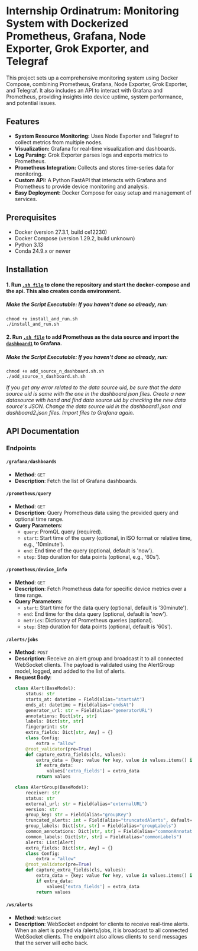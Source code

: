 # Internship Ordinatrum: Monitoring System with Dockerized Prometheus, Grafana, Node Exporter, Grok Exporter, and Telegraf

This project sets up a comprehensive monitoring system using Docker Compose, combining Prometheus, Grafana, Node Exporter, Grok Exporter, and Telegraf. It also includes an API to interact with Grafana and Prometheus, providing insights into device uptime, system performance, and potential issues.

## Features

- **System Resource Monitoring:** Uses Node Exporter and Telegraf to collect metrics from multiple nodes.
- **Visualization:** Grafana for real-time visualization and dashboards.
- **Log Parsing:** Grok Exporter parses logs and exports metrics to Prometheus.
- **Prometheus Integration:** Collects and stores time-series data for monitoring.
- **Custom API:** A Python FastAPI that interacts with Grafana and Prometheus to provide device monitoring and analysis.
- **Easy Deployment:** Docker Compose for easy setup and management of services.

## Prerequisites

- Docker (version 27.3.1, build ce12230)
- Docker Compose (version 1.29.2, build unknown)
- Python 3.13
- Conda 24.9.x or newer

## Installation

#### 1. Run [`.sh file`](install_and_run.sh) to clone the repository and start the docker-compose and the api. This also creates conda environment.

##### Make the Script Executable: If you haven’t done so already, run:

```
chmod +x install_and_run.sh
./install_and_run.sh
```

#### 2. Run [`.sh file`](add_source_n_dashboard.sh) to add Prometheus as the data source and import the [`dashboard1`](monitoring-system/dashboards/dashboard1.json) to Grafana.

##### Make the Script Executable: If you haven’t done so already, run:

```
chmod +x add_source_n_dashboard.sh.sh
./add_source_n_dashboard.sh.sh
```

*If you get any error related to the data source uid, be sure that the data source uid is same with the one in the dashboard json files. Create a new datasource with hand and find data source uid by checking the new data source's JSON. Change the data source uid in the dashboard1.json and dashboard2.json files. Import files to Grafana again.*


## API Documentation

### Endpoints

#### `/grafana/dashboards`

- **Method**: `GET`
- **Description**: Fetch the list of Grafana dashboards.

#### `/prometheus/query`

- **Method**: `GET`
- **Description**: Query Prometheus data using the provided query and optional time range.
- **Query Parameters**:
    - `query`: PromQL query (required).
    - `start`: Start time of the query (optional, in ISO format or relative time, e.g., '10minute').
    - `end`: End time of the query (optional, default is 'now').
    - `step`: Step duration for data points (optional, e.g., '60s').

#### `/prometheus/device_info`

- **Method**: `GET`
- **Description**: Fetch Prometheus data for specific device metrics over a time range.
- **Query Parameters**:
    - `start`: Start time for the data query (optional, default is '30minute').
    - `end`: End time for the data query (optional, default is 'now').
    - `metrics`: Dictionary of Prometheus queries (optional).
    - `step`: Step duration for data points (optional, default is '60s').

#### `/alerts/jobs`
- **Method**: `POST`
- **Description**: Receive an alert group and broadcast it to all connected WebSocket clients. The payload is validated using the AlertGroup model, logged, and added to the list of alerts.
- **Request Body**:
    ```python
    class Alert(BaseModel):
        status: str
        starts_at: datetime = Field(alias="startsAt")
        ends_at: datetime = Field(alias="endsAt")
        generator_url: str = Field(alias="generatorURL")
        annotations: Dict[str, str]
        labels: Dict[str, str]
        fingerprint: str
        extra_fields: Dict[str, Any] = {}
        class Config:
            extra = "allow"
        @root_validator(pre=True)
        def capture_extra_fields(cls, values):
            extra_data = {key: value for key, value in values.items() if key not in cls.__fields__}
            if extra_data:
                values['extra_fields'] = extra_data
            return values

    class AlertGroup(BaseModel):
        receiver: str
        status: str
        external_url: str = Field(alias="externalURL")
        version: str
        group_key: str = Field(alias="groupKey")
        truncated_alerts: int = Field(alias="truncatedAlerts", default=0)
        group_labels: Dict[str, str] = Field(alias="groupLabels")
        common_annotations: Dict[str, str] = Field(alias="commonAnnotations")
        common_labels: Dict[str, str] = Field(alias="commonLabels")
        alerts: List[Alert]
        extra_fields: Dict[str, Any] = {}
        class Config:
            extra = "allow"
        @root_validator(pre=True)
        def capture_extra_fields(cls, values):
            extra_data = {key: value for key, value in values.items() if key not in cls.__fields__}
            if extra_data:
                values['extra_fields'] = extra_data
            return values
    ```

#### `/ws/alerts`
- **Method**: `WebSocket`
- **Description**: WebSocket endpoint for clients to receive real-time alerts. When an alert is posted via /alerts/jobs, it is broadcast to all connected WebSocket clients. The endpoint also allows clients to send messages that the server will echo back.